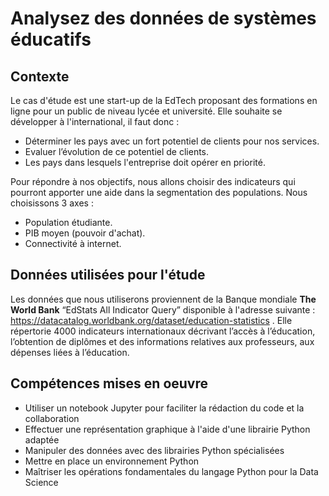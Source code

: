 # Analysez des données de systèmes éducatifs

## Contexte

Le cas d'étude est une start-up de la EdTech proposant des formations en ligne pour un public de niveau lycée et université. Elle souhaite se développer à l'international, il faut donc :

- Déterminer les pays avec un fort potentiel de clients pour nos services.
- Evaluer l’évolution de ce potentiel de clients.
- Les pays dans lesquels l'entreprise doit opérer en priorité.

Pour répondre à nos objectifs, nous allons choisir des indicateurs qui pourront apporter une aide dans la segmentation des populations. Nous choisissons 3 axes :

- Population étudiante.
- PIB moyen (pouvoir d'achat).
- Connectivité à internet.

## Données utilisées pour l'étude

Les données que nous utiliserons proviennent de la Banque mondiale **The World Bank** “EdStats All Indicator Query” disponible à l'adresse suivante :  https://datacatalog.worldbank.org/dataset/education-statistics . Elle répertorie 4000 indicateurs internationaux décrivant l’accès à l’éducation, l’obtention de diplômes et des informations relatives aux professeurs, aux dépenses liées à l’éducation.

## Compétences mises en oeuvre

- Utiliser un notebook Jupyter pour faciliter la rédaction du code et la collaboration
- Effectuer une représentation graphique à l'aide d'une librairie Python adaptée
- Manipuler des données avec des librairies Python spécialisées
- Mettre en place un environnement Python
- Maîtriser les opérations fondamentales du langage Python pour la Data Science